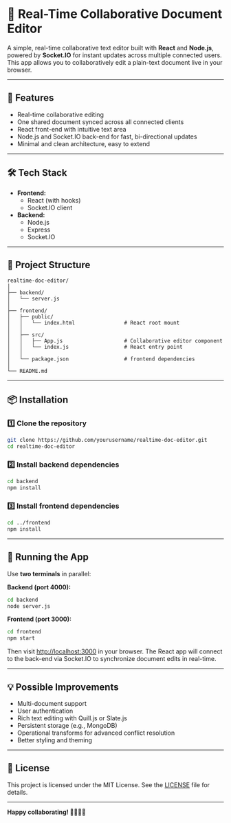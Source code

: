 
# 📝 Real-Time Collaborative Document Editor

A simple, real-time collaborative text editor built with **React** and **Node.js**, powered by **Socket.IO** for instant updates across multiple connected users. This app allows you to collaboratively edit a plain-text document live in your browser.

---

## 🚀 Features

- Real-time collaborative editing
- One shared document synced across all connected clients
- React front-end with intuitive text area
- Node.js and Socket.IO back-end for fast, bi-directional updates
- Minimal and clean architecture, easy to extend

---

## 🛠️ Tech Stack

- **Frontend:**
  - React (with hooks)
  - Socket.IO client
- **Backend:**
  - Node.js
  - Express
  - Socket.IO

---

## 📂 Project Structure

```
realtime-doc-editor/
│
├── backend/
│   └── server.js
│
├── frontend/
│   ├── public/
│   │   └── index.html                # React root mount
│   │
│   ├── src/
│   │   ├── App.js                    # Collaborative editor component
│   │   └── index.js                  # React entry point
│   │
│   └── package.json                  # frontend dependencies
│
└── README.md
```

---

## 📦 Installation

### 1️⃣ Clone the repository

```bash
git clone https://github.com/yourusername/realtime-doc-editor.git
cd realtime-doc-editor
```

### 2️⃣ Install backend dependencies

```bash
cd backend
npm install
```

### 3️⃣ Install frontend dependencies

```bash
cd ../frontend
npm install
```

---

## 🚀 Running the App

Use **two terminals** in parallel:

**Backend (port 4000):**

```bash
cd backend
node server.js
```

**Frontend (port 3000):**

```bash
cd frontend
npm start
```

Then visit [http://localhost:3000](http://localhost:3000) in your browser. The React app will connect to the back-end via Socket.IO to synchronize document edits in real-time.

---

## 💡 Possible Improvements

- Multi-document support
- User authentication
- Rich text editing with Quill.js or Slate.js
- Persistent storage (e.g., MongoDB)
- Operational transforms for advanced conflict resolution
- Better styling and theming

---

## 📝 License

This project is licensed under the MIT License. See the [LICENSE](LICENSE) file for details.

---

**Happy collaborating! 👩‍💻👨‍💻**
